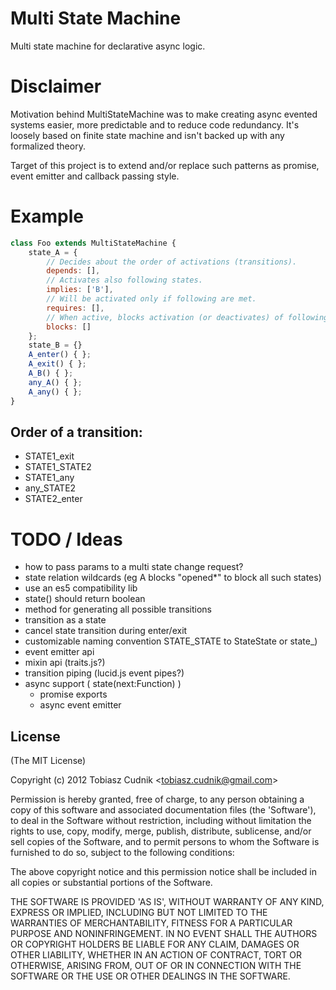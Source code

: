 
# Multi State Machine

  Multi state machine for declarative async logic.
  
# Disclaimer

Motivation behind MultiStateMachine was to make creating async evented systems 
easier, more predictable and to reduce code redundancy. It's loosely based on 
finite state machine and isn't backed up with any formalized theory. 

Target of this project is to extend and/or replace such patterns as promise, 
event emitter and callback passing style. 
  
# Example
  
```javascript
class Foo extends MultiStateMachine {
    state_A = {
        // Decides about the order of activations (transitions).
        depends: [],
        // Activates also following states.
        implies: ['B'],
        // Will be activated only if following are met.
        requires: [],
        // When active, blocks activation (or deactivates) of following states.
        blocks: []
    };
    state_B = {}
    A_enter() { };
    A_exit() { };
    A_B() { };
    any_A() { };
    A_any() { };
}
```

## Order of a transition:
- STATE1_exit
- STATE1_STATE2
- STATE1_any
- any_STATE2
- STATE2_enter

# TODO / Ideas
- how to pass params to a multi state change request?
- state relation wildcards (eg A blocks "opened*" to block all such states)
- use an es5 compatibility lib
- state() should return boolean
- method for generating all possible transitions
- transition as a state
- cancel state transition during enter/exit
- customizable naming convention
  STATE_STATE to StateState or state_)
- event emitter api
- mixin api (traits.js?)
- transition piping (lucid.js event pipes?)
- async support ( state(next:Function) )
  - promise exports
  - async event emitter

## License 

(The MIT License)

Copyright (c) 2012 Tobiasz Cudnik &lt;tobiasz.cudnik@gmail.com&gt;

Permission is hereby granted, free of charge, to any person obtaining
a copy of this software and associated documentation files (the
'Software'), to deal in the Software without restriction, including
without limitation the rights to use, copy, modify, merge, publish,
distribute, sublicense, and/or sell copies of the Software, and to
permit persons to whom the Software is furnished to do so, subject to
the following conditions:

The above copyright notice and this permission notice shall be
included in all copies or substantial portions of the Software.

THE SOFTWARE IS PROVIDED 'AS IS', WITHOUT WARRANTY OF ANY KIND,
EXPRESS OR IMPLIED, INCLUDING BUT NOT LIMITED TO THE WARRANTIES OF
MERCHANTABILITY, FITNESS FOR A PARTICULAR PURPOSE AND NONINFRINGEMENT.
IN NO EVENT SHALL THE AUTHORS OR COPYRIGHT HOLDERS BE LIABLE FOR ANY
CLAIM, DAMAGES OR OTHER LIABILITY, WHETHER IN AN ACTION OF CONTRACT,
TORT OR OTHERWISE, ARISING FROM, OUT OF OR IN CONNECTION WITH THE
SOFTWARE OR THE USE OR OTHER DEALINGS IN THE SOFTWARE.